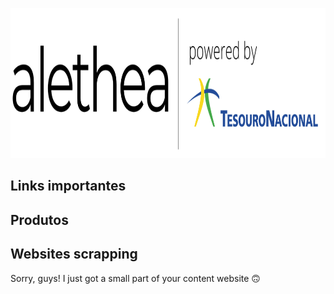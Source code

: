 <p align="center">
  <img width="1000" height="240" src="https://github.com/pbizil/alethea_stn/blob/main/alethea.png">
</p>

## Links importantes

## Produtos

## Websites scrapping

Sorry, guys! I just got a small part of your content website :upside_down_face:
